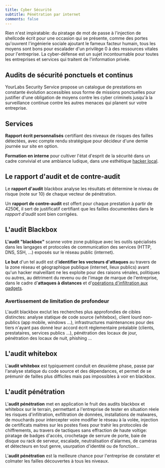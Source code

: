 ```yaml
---
title: Cyber Sécurité
subtitle: Pénétration par internet
comments: false
---
```


Rien n'est impiratable: du piratage de mot de passe à l'injection de shellcode
écrit pour une occasion qui se présente, comme des portes qu'ouvrent
l'ingénierie sociale ajoutant le fameux facteur humain, tous les moyens sont
bons pour escalader d'un privilège 0 à des ressources vitales pour
l'entreprise. La cyber-défense est un sujet incontournable pour toutes les
entreprises et services qui traitent de l'information privée.

## Audits de sécurité ponctuels et continus

YourLabs Security Service propose un catalogue de prestations en
constante évolution accessibles sous forme de missions ponctuelles pour
justifier d'une obligation de moyens contre les cyber criminels jusqu'à la
surveillance continue contre les autres menaces qui planent sur votre
entreprise.

## Services

**Rapport écrit personnalisés** certifiant des niveaux de risques des failles
détectées, avec compte rendu stratégique pour décideur d'une demie journée sur
site en option.

**Formation en interne** pour cultiver l'état d'esprit de la sécurité dans un
cadre convivial et une ambiance ludique, dans une esthétique [hacker
local](https://www.meetup.com/Angouleme-Hack-Dev-Barcamp-1337/).

## Le rapport d'audit et de contre-audit

Le **rapport d'audit** blackbox analyse les résultats et détermine le niveau de
risque (note sur 10) de chaque vecteur de pénétration.

Un **rapport de contre-audit** est offert pour chaque prestation à partir de
4250€, il sert de justificatif certifiant que les failles documentées dans le
*rapport d'audit* sont bien corrigées.

## L'audit Blackbox

**L'audit "blackbox"** scanne votre zone publique avec les outils spécialisés dans
les langages et protocoles de communication des services (HTTP, DNS, SSH, ...)
exposés sur le réseau public (internet).

**Le but** d'un tel audit est d'**identifier les vecteurs d'attaques** au
travers de la zone réseau et géographique publique (internet, lieux publics)
avant qu'un hacker malveillant ne les exploite pour des raisons vénales,
politiques ou autres, au détriment du revenu ou de l'image de marque de
l'entreprise, dans le cadre d'**attaques à distances** et d'[opérations
d'infiltration aux gadgets](https://gitpitch.com/yourlabs/security).

### Avertissement de limitation de profondeur

L'audit blackbox exclut les recherches plus approfondies de cibles distinctes:
analyse statique de code source (whitebox), client lourd non-publics (app
mobile, windows ...), infrastructures maintenances pour des tiers n'ayant pas
donné leur accord écrit réglementaire préalable (clients, prestataires,
services publics ...), pénétration des locaux de jour, pénétration des locaux
de nuit, phishing ...

## L'audit whitebox

L'**audit whitebox** est typiquement conduit en deuxième phase, passe par
l'analyse statique du code source et des dépendances, et permet de se prémunir
de failles plus difficiles mais pas impossibles à voir en blackbox.

## L'audit pénétration

L'**audit pénétration** met en application le fruit des audits blackbox et 
whitebox sur le terrain, permettant a l'entreprise de tester en situation réele 
les risques d'infiltration, exfiltration de données, installations de malwares, 
de mouchards pour intercepter voire modifier le réseau à la volée, 
injection de certificats maitres sur les postes fixes pour trahir les protocoles
de chiffrements, au travers de tactiques sans effraction de haute voltige: 
piratage de badges d'accès, crochetage de serrure de porte, baie de disque ou 
rack de serveur, escalade, neutralisation d'alarmes, de caméras et détecteurs en
tout genre, usurpation d'identité ou de fonction...

L'**audit pénétration** est la meilleure chance pour l'entreprise de constater
et colmater les failles découvertes à tous les niveaux.